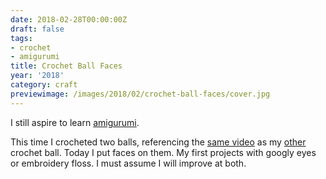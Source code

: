 ```yaml
---
date: 2018-02-28T00:00:00Z
draft: false
tags:
- crochet
- amigurumi
title: Crochet Ball Faces
year: '2018'
category: craft
previewimage: /images/2018/02/crochet-ball-faces/cover.jpg
---
```


I still aspire to learn [amigurumi][].

[amigurumi]: https://en.wikipedia.org/wiki/Amigurumi
<!-- TEASER_END -->

This time I crocheted two balls, referencing the [same video][] as my [other][] crochet ball. Today I
put faces on them. My first projects with googly eyes or embroidery floss. I must assume I will
improve at both.

[same video]: https://youtu.be/mJ47MLlrLzw
[other]: /2015/03/08/amigurumi-ball-thing/

